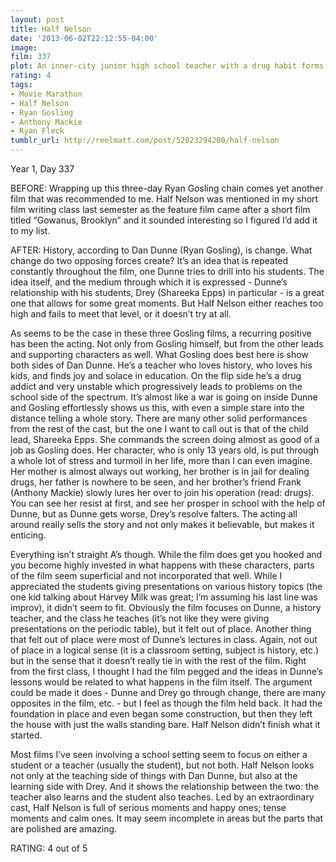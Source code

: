 ```yaml
---
layout: post
title: Half Nelson
date: '2013-06-02T22:12:55-04:00'
image: 
film: 337
plot: An inner-city junior high school teacher with a drug habit forms an unlikely friendship with one of his students after she discovers his secret.
rating: 4
tags:
- Movie Marathon
- Half Nelson
- Ryan Gosling
- Anthony Mackie
- Ryan Fleck
tumblr_url: http://reelmatt.com/post/52023294200/half-nelson
---
```


Year 1, Day 337

BEFORE: Wrapping up this three-day Ryan Gosling chain comes yet another film that was recommended to me. Half Nelson was mentioned in my short film writing class last semester as the feature film came after a short film titled “Gowanus, Brooklyn” and it sounded interesting so I figured I’d add it to my list.

AFTER: History, according to Dan Dunne (Ryan Gosling), is change. What change do two opposing forces create? It’s an idea that is repeated constantly throughout the film, one Dunne tries to drill into his students. The idea itself, and the medium through which it is expressed - Dunne’s relationship with his students, Drey (Shareeka Epps) in particular - is a great one that allows for some great moments. But Half Nelson either reaches too high and fails to meet that level, or it doesn’t try at all.

As seems to be the case in these three Gosling films, a recurring positive has been the acting. Not only from Gosling himself, but from the other leads and supporting characters as well. What Gosling does best here is show both sides of Dan Dunne. He’s a teacher who loves history, who loves his kids, and finds joy and solace in education. On the flip side he’s a drug addict and very unstable which progressively leads to problems on the school side of the spectrum. It’s almost like a war is going on inside Dunne and Gosling effortlessly shows us this, with even a simple stare into the distance telling a whole story. There are many other solid performances from the rest of the cast, but the one I want to call out is that of the child lead, Shareeka Epps. She commands the screen doing almost as good of a job as Gosling does. Her character, who is only 13 years old, is put through a whole lot of stress and turmoil in her life, more than I can even imagine. Her mother is almost always out working, her brother is in jail for dealing drugs, her father is nowhere to be seen, and her brother’s friend Frank (Anthony Mackie) slowly lures her over to join his operation (read: drugs). You can see her resist at first, and see her prosper in school with the help of Dunne, but as Dunne gets worse, Drey’s resolve falters. The acting all around really sells the story and not only makes it believable, but makes it enticing.

Everything isn’t straight A’s though. While the film does get you hooked and you become highly invested in what happens with these characters, parts of the film seem superficial and not incorporated that well. While I appreciated the students giving presentations on various history topics (the one kid talking about Harvey Milk was great; I’m assuming his last line was improv), it didn’t seem to fit. Obviously the film focuses on Dunne, a history teacher, and the class he teaches (it’s not like they were giving presentations on the periodic table), but it felt out of place. Another thing that felt out of place were most of Dunne’s lectures in class. Again, not out of place in a logical sense (it is a classroom setting, subject is history, etc.) but in the sense that it doesn’t really tie in with the rest of the film. Right from the first class, I thought I had the film pegged and the ideas in Dunne’s lessons would be related to what happens in the film itself. The argument could be made it does - Dunne and Drey go through change, there are many opposites in the film, etc. - but I feel as though the film held back. It had the foundation in place and even began some construction, but then they left the house with just the walls standing bare. Half Nelson didn’t finish what it started.

Most films I’ve seen involving a school setting seem to focus on either a student or a teacher (usually the student), but not both. Half Nelson looks not only at the teaching side of things with Dan Dunne, but also at the learning side with Drey. And it shows the relationship between the two: the teacher also learns and the student also teaches. Led by an extraordinary cast, Half Nelson is full of serious moments and happy ones; tense moments and calm ones. It may seem incomplete in areas but the parts that are polished are amazing.

RATING: 4 out of 5
